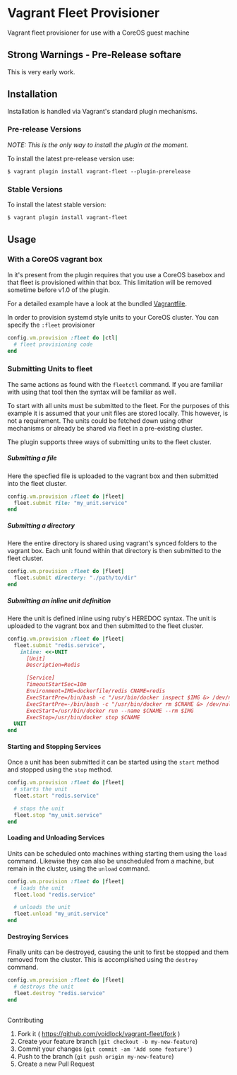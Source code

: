 # Vagrant Fleet Provisioner

Vagrant fleet provisioner for use with a CoreOS guest machine

## Strong Warnings - Pre-Release softare

This is very early work.

## Installation

Installation is handled via Vagrant's standard plugin mechanisms.

### Pre-release Versions

_NOTE: This is the only way to install the plugin at the moment._

To install the latest pre-release version use:

    $ vagrant plugin install vagrant-fleet --plugin-prerelease

### Stable Versions

To install the latest stable version:

    $ vagrant plugin install vagrant-fleet

## Usage

### With a CoreOS vagrant box

In it's present from the plugin requires that you use a CoreOS basebox and that
fleet is provisioned within that box. This limitation will be removed sometime
before v1.0 of the plugin.

For a detailed example have a look at the bundled [Vagrantfile](Vagrantfile).

In order to provision systemd style units to your CoreOS cluster. You can
specify the `:fleet` provisioner

```ruby
config.vm.provision :fleet do |ctl|
  # fleet provisioning code
end
```

### Submitting Units to fleet

The same actions as found with the `fleetctl` command. If you are familiar with
using that tool then the syntax will be familiar as well.

To start with all units must be submitted to the fleet. For the purposes of
this example it is assumed that your unit files are stored locally. This
however, is not a requirement. The units could be fetched down using other
mechanisms or already be shared via fleet in a pre-existing cluster.

The plugin supports three ways of submitting units to the fleet cluster.

##### Submitting a file

Here the specfied file is uploaded to the vagrant box and then submitted into
the fleet cluster.

```ruby
config.vm.provision :fleet do |fleet|
  fleet.submit file: "my_unit.service"
end
```

##### Submitting a directory

Here the entire directory is shared using vagrant's synced folders to the
vagrant box. Each unit found within that directory is then submitted to the
fleet cluster.

```ruby
config.vm.provision :fleet do |fleet|
  fleet.submit directory: "./path/to/dir"
end
```

##### Submitting an inline unit definition

Here the unit is defined inline using ruby's HEREDOC syntax. The unit is
uploaded to the vagrant box and then submitted to the fleet cluster.

```ruby
config.vm.provision :fleet do |fleet|
  fleet.submit "redis.service",
    inline: <<-UNIT
      [Unit]
      Description=Redis

      [Service]
      TimeoutStartSec=10m
      Environment=IMG=dockerfile/redis CNAME=redis
      ExecStartPre=/bin/bash -c "/usr/bin/docker inspect $IMG &> /dev/null || /usr/bin/docker pull $IMG"
      ExecStartPre=-/bin/bash -c "/usr/bin/docker rm $CNAME &> /dev/null"
      ExecStart=/usr/bin/docker run --name $CNAME --rm $IMG
      ExecStop=/usr/bin/docker stop $CNAME
  UNIT
end
```

#### Starting and Stopping Services

Once a unit has been submitted it can be started using the `start` method and
stopped using the `stop` method.

```ruby
config.vm.provision :fleet do |fleet|
  # starts the unit
  fleet.start "redis.service"

  # stops the unit
  fleet.stop "my_unit.service"
end
```

#### Loading and Unloading Services

Units can be scheduled onto machines withing starting them using the `load`
command. Likewise they can also be unscheduled from a machine, but remain in
the cluster, using the `unload` command.

```ruby
config.vm.provision :fleet do |fleet|
  # loads the unit
  fleet.load "redis.service"

  # unloads the unit
  fleet.unload "my_unit.service"
end
```

#### Destroying Services

Finally units can be destroyed, causing the unit to first be stopped and them
removed from the cluster. This is accomplished using the `destroy` command.

```ruby
config.vm.provision :fleet do |fleet|
  # destroys the unit
  fleet.destroy "redis.service"
end
```

##
Contributing

1. Fork it ( https://github.com/voidlock/vagrant-fleet/fork )
2. Create your feature branch (`git checkout -b my-new-feature`)
3. Commit your changes (`git commit -am 'Add some feature'`)
4. Push to the branch (`git push origin my-new-feature`)
5. Create a new Pull Request
